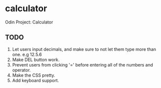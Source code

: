 # calculator
Odin Project: Calculator

## TODO
1. Let users input decimals, and make sure to not let them type more than one. e.g 12.5.6
2. Make DEL button work.
3. Prevent users from clicking '=' before entering all of the numbers and operator.
4. Make the CSS pretty.
5. Add keyboard support.
